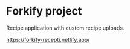 # Forkify project

Recipe application with custom recipe uploads.

https://forkify-recepti.netlify.app/
